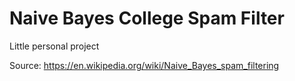 # Naive Bayes College Spam Filter

Little personal project

Source: https://en.wikipedia.org/wiki/Naive_Bayes_spam_filtering
